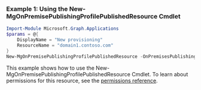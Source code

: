 ### Example 1: Using the New-MgOnPremisePublishingProfilePublishedResource Cmdlet
```powershell
Import-Module Microsoft.Graph.Applications
$params = @{
	DisplayName = "New provisioning"
	ResourceName = "domain1.contoso.com"
}
New-MgOnPremisePublishingProfilePublishedResource -OnPremisesPublishingProfileId $onPremisesPublishingProfileId -BodyParameter $params
```
This example shows how to use the New-MgOnPremisePublishingProfilePublishedResource Cmdlet.
To learn about permissions for this resource, see the [permissions reference](/graph/permissions-reference).
